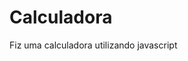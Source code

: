 # Calculadora
Fiz uma calculadora utilizando javascript
<!DOCTYPE html>
<html>
<head>
	<title>Micro Calculadora</title>
	<meta charset="utf-8">
	<meta name="viewport" content="width=device-width, initial-scale=1.0">
	<style type="text/css">
		input[type=number]{
			width: 100%;
			padding: 12px 20px;
			margin: 8px 0;
			box-sizing: border-box;
			border: 2px solid #ccc;
			border-radius: 4px;
			background-color: #f8f8f8;
			font-size: 20px;
		}

		input[type=button]{
			background-color: #4CAF50;
			border: none;
			color: white;
			padding: 16px 32px;
			text-decoration: none;
			margin: 4px 2px;
			cursor: pointer;
			font-size: 20px;
		}
	</style>
</head>
<body>
	<h2>Micro Calculadora</h2>
	<input type="number" id="num1" placeholder="Digite o primeiro número">
	<input type="number" id="num2" placeholder="Digite o segundo número">

	<input type="button" value="+" onclick="add()">
	<input type="button" value="-" onclick="sub()">
	<input type="button" value="*" onclick="mul()">
	<input type="button" value="/" onclick="div()">

	<p id="result"></p>

	<script type="text/javascript">
		function add(){
			var num1 = parseInt(document.getElementById('num1').value);
			var num2 = parseInt(document.getElementById('num2').value);
			var result = num1 + num2;
			document.getElementById('result').innerHTML = "Resultado: " + result;
		}

		function sub(){
			var num1 = parseInt(document.getElementById('num1').value);
			var num2 = parseInt(document.getElementById('num2').value);
			var result = num1 - num2;
			document.getElementById('result').innerHTML = "Resultado: " + result;
		}

		function mul(){
			var num1 = parseInt(document.getElementById('num1').value);
			var num2 = parseInt(document.getElementById('num2').value);
			var result = num1 * num2;
			document.getElementById('result').innerHTML = "Resultado: " + result;
		}

		function div(){
			var num1 = parseInt(document.getElementById('num1').value);
			var num2 = parseInt(document.getElementById('num2').value);
			var result = num1 / num2;
			document.getElementById('result').innerHTML = "Resultado: " + result;
		}
	</script>
</body>
</html>
